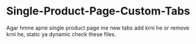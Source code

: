 # Single-Product-Page-Custom-Tabs

Agar hmne apne single product page me new tabs add krni he or remove krni he, static ya dynamic check these files.